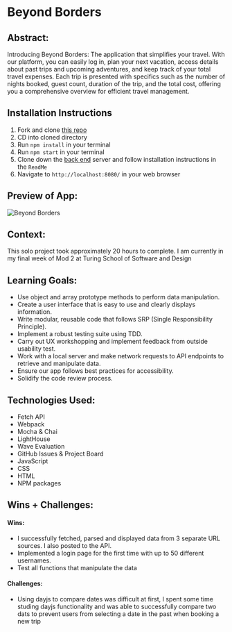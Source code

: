 # Beyond Borders

## Abstract:
Introducing Beyond Borders: The application that simplifies your travel. With our platform, you can easily log in, plan your next vacation, access details about past trips and upcoming adventures, and keep track of your total travel expenses. Each trip is presented with specifics such as the number of nights booked, guest count, duration of the trip, and the total cost, offering you a comprehensive overview for efficient travel management.


## Installation Instructions
1. Fork and clone [this repo](https://github.com/Scotty-Brown/beyond-borders)
2. CD into cloned directory
3. Run `npm install` in your terminal
4. Run `npm start` in your terminal
5. Clone down the [back end](https://github.com/turingschool-examples/travel-tracker-api) server and follow installation instructions in the `ReadMe`
6. Navigate to `http://localhost:8080/` in your web browser

## Preview of App:
![Beyond Borders](https://media.giphy.com/media/OVV2FFV7QIr6OaR7Ie/giphy.gif)

## Context:
This solo project took approximately 20 hours to complete. I am currently in my final week of Mod 2 at Turing School of Software and Design

## Learning Goals:
- Use object and array prototype methods to perform data manipulation.
- Create a user interface that is easy to use and clearly displays information.
- Write modular, reusable code that follows SRP (Single Responsibility Principle).
- Implement a robust testing suite using TDD.
- Carry out UX workshopping and implement feedback from outside usability test.
- Work with a local server and make network requests to API endpoints to retrieve and manipulate data.
- Ensure our app follows best practices for accessibility.
- Solidify the code review process.

## Technologies Used:
- Fetch API
- Webpack
- Mocha & Chai
- LightHouse
- Wave Evaluation
- GitHub Issues & Project Board
- JavaScript
- CSS
- HTML
- NPM packages

## Wins + Challenges:
#### Wins:
- I successfully fetched, parsed and displayed data from 3 separate URL sources. I also posted to the API.
- Implemented a login page for the first time with up to 50 different usernames.
- Test all functions that manipulate the data
  
#### Challenges:
- Using dayjs to compare dates was difficult at first, I spent some time studing dayjs functionality and was able to successfully compare two dats to prevent users from selecting a date in the past when booking a new trip
